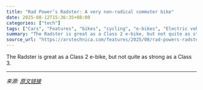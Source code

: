 ```yaml
---
title: "Rad Power’s Radster: A very non-radical commuter bike"
date: 2025-08-12T15:36:35+08:00
categories: ["tech"]
tags: ["Cars", "Features", "bikes", "cycling", "e-bikes", "Electric vehicles", "personal mobility"]
summary: "The Radster is great as a Class 2 e-bike, but not quite as strong as a Class 3."
source_url: "https://arstechnica.com/features/2025/08/rad-powers-radster-a-very-non-radical-commuter-bike/"
---
```


The Radster is great as a Class 2 e-bike, but not quite as strong as a Class 3.

---

*来源: [原文链接](https://arstechnica.com/features/2025/08/rad-powers-radster-a-very-non-radical-commuter-bike/)*
